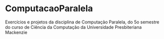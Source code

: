 # ComputacaoParalela
Exercícios e projetos da disciplina de Computação Paralela, do 5o semestre do curso de Ciência da Computação da Universidade Presbiteriana Mackenzie
